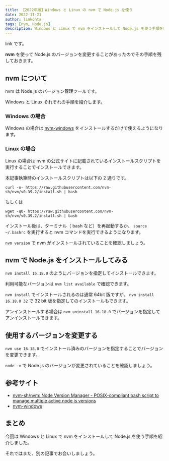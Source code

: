 ```yaml
---
title: 【2022年版】Windows と Linux の nvm で Node.js を使う
date: 2022-11-21
author: linkohta
tags: [nvm, Node.js]
description: Windows と Linux で nvm をインストールして Node.js を使う手順を紹介します。
---
```


link です。

**nvm** を使って Node.js のバージョンを変更することがあったのでその手順を残しておきます。

## nvm について

nvm は Node.js のバージョン管理ツールです。

Windows と Linux それぞれの手順を紹介します。

### Windows の場合

Windows の場合は [nvm-windows](https://github.com/coreybutler/nvm-windows/releases) をインストールするだけで使えるようになります。

### Linux の場合

Linux の場合は nvm の公式サイトに記載されているインストールスクリプトを実行することでインストールできます。

本記事執筆時のインストールスクリプトは以下の 2 通りです。

```:title=インストールスクリプト(curl)
curl -o- https://raw.githubusercontent.com/nvm-sh/nvm/v0.39.2/install.sh | bash
```

もしくは

```:title=インストールスクリプト(wget)
wget -qO- https://raw.githubusercontent.com/nvm-sh/nvm/v0.39.2/install.sh | bash
```

インストール後は、ターミナル（ bash など）を再起動するか、 `source ~/.bashrc` を実行すると nvm コマンドを実行できるようになります。

`nvm version` で nvm がインストールされていることを確認しましょう。

## nvm で Node.js をインストールしてみる

`nvm install 16.18.0` のようにバージョンを指定してインストールできます。

利用可能なバージョンは `nvm list available` で確認できます。

`nvm install` でインストールされるのは通常 64bit 版ですが、 `nvm install 16.18.0 32` で 32 bit 版を指定してのインストールもできます。

アンインストールする場合は `nvm uninstall 16.18.0` でバージョンを指定してアンインストールできます。

## 使用するバージョンを変更する

`nvm use 16.18.0` でインストール済みのバージョンを指定することでバージョンを変更できます。

`node -v` で Node.js のバージョンが変更されていることを確認しましょう。

## 参考サイト

- [nvm-sh/nvm: Node Version Manager - POSIX-compliant bash script to manage multiple active node.js versions](https://github.com/nvm-sh/nvm)
- [nvm-windows](https://github.com/coreybutler/nvm-windows/releases)

## まとめ

今回は Windows と Linux で nvm をインストールして Node.js を使う手順を紹介しました。

それではまた、別の記事でお会いしましょう。

